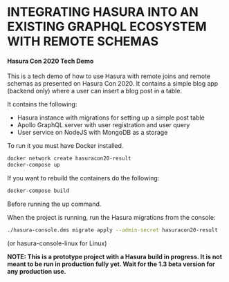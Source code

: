 # INTEGRATING HASURA INTO AN EXISTING GRAPHQL ECOSYSTEM WITH REMOTE SCHEMAS
#### Hasura Con 2020 Tech Demo

This is a tech demo of how to use Hasura with remote joins and remote schemas as presented on Hasura Con 2020. It contains a simple blog app (backend only) where a user can insert a blog post in a table.

It contains the following:

- Hasura instance with migrations for setting up a simple post table
- Apollo GraphQL server with user registration and user query
- User service on NodeJS with MongoDB as a storage

To run it you must have Docker installed.

```bash
docker network create hasuracon20-result
docker-compose up
```
If you want to rebuild the containers do the following:
```bash
docker-compose build
```
Before running the up command.

When the project is running, run the Hasura migrations from the console:

```bash
./hasura-console.dms migrate apply --admin-secret hasuracon20-result
```

(or hasura-console-linux for Linux)

**NOTE: This is a prototype project with a Hasura build in progress. It is not meant to be run in production fully yet. Wait for the 1.3 beta version for any production use.**
